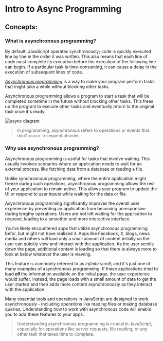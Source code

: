 # Intro to Async Programming
## Concepts:
### What is asynchronous programming?
By default, JavaScript operates synchronously; code is quickly executed line by line in the order it was written. This also means that each line of code must complete its execution before the execution of the following line can begin. If a particular task is time-consuming, it can cause a delay in the execution of subsequent lines of code. 

[*Asynchronous programming*](https://developer.mozilla.org/en-US/docs/Learn/JavaScript/Asynchronous/Introducing) is a way to make your program perform tasks that might take a while without blocking other tasks.

Asynchronous programming allows a program to start a task that will be completed sometime in the future without blocking other tasks. This frees up the program to execute other tasks and eventually return to the original task once it's ready. 

![async diagram](https://pages.git.generalassemb.ly/modular-curriculum-all-courses/intro-to-asynchronous-programming/concepts/assets/sync-vs-async.png)
> In programming, asynchronous refers to operations or events that don't occur in sequential order.

### Why use asynchronous programming?
Asynchronous programming is useful for tasks that involve waiting. This usually involves scenarios where an application needs to wait for an external process, like fetching data from a database or reading a file. 

Unlike synchrosnous programming, where the entire application might freeze during such operations, asynchronous programming allows the rest of your application to remain active. This allows your program to update the UI or respond to user inputs while waiting for the data or file. 

Asynchronous programming significantly improves the overall user experience by preventing an application from becoming unresponsive during lengthy operations. Users are not left waiting for the application to respond, leading to a smoother and more interactive interface. 

You've likely encountered apps that utilize asynchronous programming befor, but might not have realized it. Apps like Facebook, X, blogs, news media and others will load only a small amount of content initially so the user can quickly view and interact with the application. As the user scrolls down the page, additional content is loading so that there is always more to look at below whatever the user is viewing. 

This feature is commonly referred to as *infinite scroll*, and it's just one of many examples of asynchronous programming. If these applications tried to load ***all*** the information available on the initial page, the user experience would suffer. Instead, the page loads with a small amount of data to get the user started and then adds more content asynchronously as they interact with the application. 

Many essential tools and operations in JavaScript are designed to work asynchronously - including operations like reading files or making database queries. Understanding how to work with asynchronous code will enable you to add these features to your apps. 

> Understanding asynchronous programming is crucial in JavaScript, especially for operations like server requests, file reading, or any other task that takes time to complete. 













